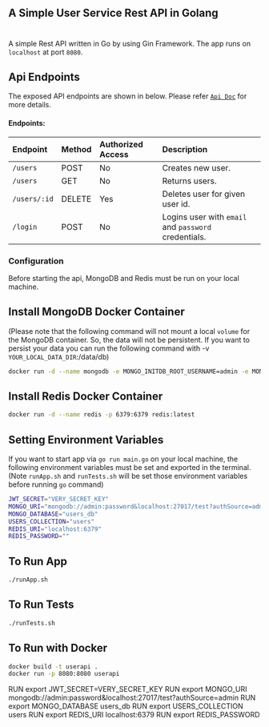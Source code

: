 ## A Simple User Service Rest API in Golang

#

A simple Rest API written in Go by using Gin Framework. The app runs on `localhost` at port `8080`.

## Api Endpoints

The exposed API endpoints are shown in below. Please refer [`Api Doc`](./swagger.yml) for more details.

#### Endpoints:

| Endpoint     | Method | Authorized Access | Description                                          |
| :----------- | :----- | :---------------- | :--------------------------------------------------- |
| `/users`     | POST   | No                | Creates new user.                                    |
| `/users`     | GET    | No                | Returns users.                                       |
| `/users/:id` | DELETE | Yes               | Deletes user for given user id.                      |
| `/login`     | POST   | No                | Logins user with `email` and `password` credentials. |

### Configuration

Before starting the api, MongoDB and Redis must be run on your local machine.

## Install MongoDB Docker Container

(Please note that the following command will not mount a local `volume` for the MongoDB container. So, the data will not be persistent. If you want to persist your data you can run the following command with -v `YOUR_LOCAL_DATA_DIR`:/data/db)

```sh
docker run -d --name mongodb -e MONGO_INITDB_ROOT_USERNAME=admin -e MONGO_INITDB_ROOT_PASSWORD=password  -p 27017:27017 mongo:latest
```

## Install Redis Docker Container

```sh
docker run -d --name redis -p 6379:6379 redis:latest
```

## Setting Environment Variables

If you want to start app via `go run main.go` on your local machine, the following environment variables must be set and exported in the terminal.
(Note `runApp.sh` and `runTests.sh` will be set those environment variables before running `go` command)

```sh
JWT_SECRET="VERY_SECRET_KEY"
MONGO_URI="mongodb://admin:password&localhost:27017/test?authSource=admin&readPreference=primary&ssl=false"
MONGO_DATABASE="users_db"
USERS_COLLECTION="users"
REDIS_URI="localhost:6379"
REDIS_PASSWORD=""
```

## To Run App

```sh
./runApp.sh
```

## To Run Tests

```sh
./runTests.sh
```

## To Run with Docker

```sh
docker build -t userapi .
docker run -p 8080:8080 userapi
```

RUN export JWT_SECRET=VERY_SECRET_KEY
RUN export MONGO_URI mongodb://admin:password&localhost:27017/test?authSource=admin
RUN export MONGO_DATABASE users_db
RUN export USERS_COLLECTION users
RUN export REDIS_URI localhost:6379
RUN export REDIS_PASSWORD
